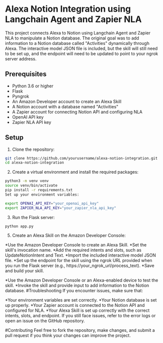 # Alexa Notion Integration using Langchain Agent and Zapier NLA

This project connects Alexa to Notion using Langchain Agent and Zapier NLA to manipulate a Notion database. The original goal was to add information to a Notion database called "Activities" dynamically through Alexa. The interactive model JSON file is included, but the skill will still need to be set up, and the endpoint will need to be updated to point to your ngrok server address.

## Prerequisites

- Python 3.6 or higher
- Flask
- Pyngrok
- An Amazon Developer account to create an Alexa Skill
- A Notion account with a database named "Activities"
- A Zapier account for connecting Notion API and configuring NLA
- OpenAI API key
- Zapier NLA API key

## Setup

1. Clone the repository:

```bash
git clone https://github.com/yourusername/alexa-notion-integration.git
cd alexa-notion-integration
```

2. Create a virtual environment and install the required packages:

```bash
python3 -m venv venv
source venv/bin/activate
pip install -r requirements.txt
Set up your environment variables:
```

```bash
export OPENAI_API_KEY="your_openai_api_key"
export ZAPIER_NLA_API_KEY="your_zapier_nla_api_key"
```

3. Run the Flask server:

```bash
python app.py
```

5. Create an Alexa Skill on the Amazon Developer Console:

*Use the Amazon Developer Console to create an Alexa Skill.
*Set the skill's invocation name.
*Add the required intents and slots, such as UpdateNotionIntent and Text.
*Import the included interactive model JSON file.
*Set up the endpoint for the skill using the ngrok URL provided when you run the Flask server (e.g., https://your_ngrok_url/process_text).
*Save and build your skill.

*Use the Amazon Developer Console or an Alexa-enabled device to test the skill.
*Invoke the skill and provide input to add information to the Notion database.
#Troubleshooting
If you encounter issues, make sure that:

*Your environment variables are set correctly.
*Your Notion database is set up properly.
*Your Zapier account is connected to the Notion API and configured for NLA.
*Your Alexa Skill is set up correctly with the correct intents, slots, and endpoint.
If you still face issues, refer to the error logs or open an issue on the GitHub repository.

#Contributing
Feel free to fork the repository, make changes, and submit a pull request if you think your changes can improve the project.

